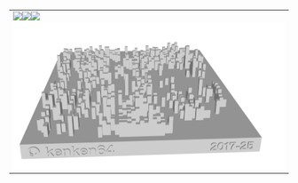 <table>
	<tr>
	  <td><img src="1.gif"/><img src="2.gif"/><img src="https://render.gitanimals.org/farms/kenken64"/><img src="3.png"/></td>
	</tr>
</table>
<!--
**kenken64/kenken64** is a ✨ _special_ ✨ repository because its `README.md` (this file) appears on your GitHub profile.

Here are some ideas to get you started:

- 🔭 I’m currently working on ...
- 🌱 I’m currently learning ...
- 👯 I’m looking to collaborate on ...
- 🤔 I’m looking for help with ...
- 💬 Ask me about ...
- 📫 How to reach me: ...
- 😄 Pronouns: ...
- ⚡ Fun fact: ...
-->

